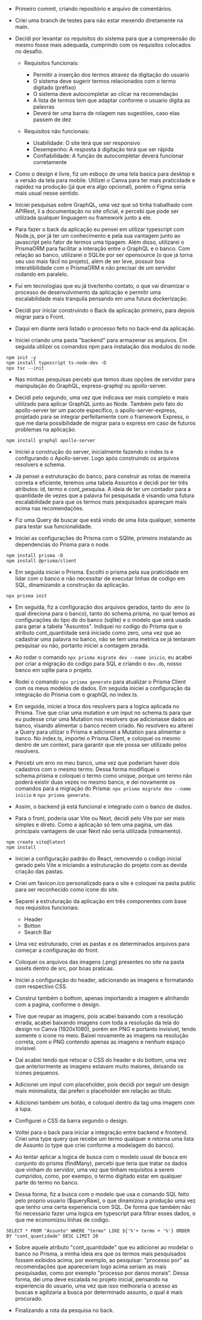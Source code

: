 - Primeiro commit, criando repositório e arquivo de comentários.

- Criei uma branch de testes para não estar mexendo diretamente na main.

- Decidi  por levantar os requisitos do sistema para que a compreensão do mesmo fosse mais adequada, cumprindo com os requisitos colocados no desafio.

    - Requisitos funcionais: 
        - Permitir a inserção dos termos atravez da digitação do usuario
        - O sistema deve sugerir termos relacionados com o termo digitado (préfixo) 
        - O sistema deve autocompletar ao clicar na recomendação
        - A lista de termos tem que adaptar conforme o usuario digita as palavras
        - Deverá ter uma barra de rolagem nas sugestões, caso elas passem de dez
    
    - Requisitos não funcionais:
        - Usabilidade: O site terá que ser responsivo
        - Desempenho: A resposta à digitação terá que ser rápida
        - Confiabilidade: A função de autocompletar deverá funcionar corretamente

- Como o design é livre, fiz um esboço de uma tela basica para desktop e a versão da tela para mobile. Utilizei o Canva para ter mais praticidade e rapidez na produção (já que era algo opcional), porém o Figma seria mais usual nesse sentido.

- Iniciei pesquisas sobre GraphQL, uma vez que só tinha trabalhado com APIRest, li a documentação no site oficial, e percebi que pode ser utilizada qualquer linguagem ou framework junto a ele.

- Para fazer o back da aplicação eu pensei em utilizar typescript com Node.js, por já ter um conhecimento e pela sua vantagem junto ao javascript pelo fator de termos uma tipagem. Além disso, utilizarei o PrismaORM para facilitar a interação entre o GraphQL e o banco. Com relação ao banco, utilizarei o SQLite por ser opensource (o que já torna seu uso mais fácil no projeto), além de ser leve, possuir boa interatibilidade com o PrismaORM e não precisar de um servidor rodando em paralelo.

- Fui em tecnologias que eu já tive/tenho contato, o que vai dinamizar o processo de desenvolvimento da aplicação e permitir uma escalabilidade mais tranquila pensando em uma futura dockerização.

- Decidi por iniciar construindo o Back da aplicação primeiro, para depois migrar para o Front.


- Daqui em diante será listado o processo feito no back-end da aplicação.

- Iniciei criando uma pasta "backend" para armazenar os arquivos. Em seguida utilizei os comandos npm para instalação dos modulos do node.

```
npm init -y
npm install typescript ts-node-dev -D
npx tsc --init
```

- Nas minhas pesquisas percebi que temos duas opções de servidor para manipulação do GraphQL, express-graphql ou apollo-server.

- Decidi pelo segundo, uma vez que indicava ser mais completo e mais utilizado para aplicar GraphQL junto ao Node. Também pelo fato do apollo-server ter um pacote específico, o apollo-server-express, projetado para se integrar perfeitamente com o framework Express, o que me daria possibilidade de migrar para o express em caso de futuros problemas na aplicação.

```
npm install graphql apollo-server
```

- Iniciei a construção do server, inicialmente fazendo o index.ts e configurando o Apollo-server. Logo após construindo os arquivos resolvers e schema.

- Já pensei a estruturação do banco, para construir as rotas de maneira correta e eficiente, teremos uma tabela Assuntos e decidi por ter três atributos: id, termo e cont_pesquisa. A ideia de ter um contador para a quantidade de vezes que a palavra foi pesquisada é visando uma futura escalabilidade para que os termos mais pesquisados apareçam mais acima nas recomendações.

- Fiz uma Query de buscar que está vindo de uma lista qualquer, somente para testar sua funcionalidade.

- Iniciei as configurações do Prisma com o SQlite, primeiro instalando as dependencias do Prisma para o node.

```
npm install prisma -D
npm install @prisma/client
```

- Em seguida iniciei o Prisma. Escolhi o prisma pela sua praticidade em lidar com o banco e não necessitar de executar linhas de codigo em  SQL, dinamizando a construção da aplicação.

```
npx prisma init
```

- Em seguida, fiz a configuração dos arquivos gerados, tanto do .env (o qual direciona para o banco), tanto do schema.prisma, no qual temos as configurações do tipo do do banco (sqlite) e o modelo que será usado para gerar a tabela "Assuntos". Indiquei no codigo do Prisma que o atributo cont_quantidade será iniciado como zero, uma vez que ao cadastrar uma palavra no banco, não se tem uma metrica se já tentaram pesquisar ou não, portanto iniciei a contagem zerada.

- Ao rodar o comando ```npx prisma migrate dev --name inicio```, eu acabei por criar a migração do codigo para SQL e criando o ```dev.db```, nosso banco em sqlite para o projeto.

- Rodei o comando ```npx prisma generate``` para atualizar o Prisma Client com os meus modelos de dados. Em seguida iniciei a configuração da integração do Prisma com o graphQL no index.ts.

- Em seguida, iniciei a troca dos resolvers para a logica aplicada no Prisma. Tive que criar uma mutation e um input no schema.ts para que eu pudesse criar uma Mutation nos resolvers que adicionasse dados ao banco, visando alimentar o banco recem criado. No resolvers eu alterei a Query para utilzar o Prisma e adicionei a Mutation para alimentar o banco. No index.ts, importei o Prisma Client, e coloquei os mesmo dentro de um context, para garantir que ele possa ser utilizado pelos resolvers.

- Percebi um erro no meu banco, uma vez que poderiam haver dois cadastros com o mesmo termo. Dessa forma modifiquei o schema.prisma e coloquei o termo como unique, porque um termo não poderá existir duas vezes no mesmo banco, e dei novamente os comandos para a migração do Prisma: ```npx prisma migrate dev --name inicio``` e ```npx prisma generate```.

- Assim, o backend já está funcional e integrado com o banco de dados.

- Para o front, poderia usar Vite ou Next, decidi pelo Vite por ser mais simples e direto. Como a aplicação só tem uma pagina, um das principais vantagens de usar Next não seria utilizada (roteamento).

```
npm create vite@latest
npm install
```

- Iniciei a configuração padrão do React, removendo o codigo inicial gerado pelo Vite e iniciando a estruturação do projeto com as devida criação das pastas.

- Criei um favicon.ico personalizado para o site e coloquei na pasta public para ser reconhecido como icone do site.

- Separei a estruturação da aplicação em três componentes com base nos requisitos funcionais:

    - Header
    - Botton
    - Search Bar

- Uma vez estruturado, criei as pastas e os determinados arquivos para começar a configuração do front.

- Coloquei os arquivos das imagens (.png) presentes no site na pasta assets dentro de src, por boas praticas.

- Iniciei a configuração do header, adicionando as imagens e formatando com respectivo CSS.

- Construi também o bottom, apenas importando a imagem e alinhando com a pagina, conforme o design.

- Tive que reupar as imagens, pois acabei baixando com a resolução errada, acabei baixando imagens com toda a resolução da tela do design no Canva (1920x1080), porém em PNG e portanto invisivel, tendo somente o icone no meio. Baixei novamente as imagens na resolução correta, com o PNG contendo apenas as imagens e nenhum espaço invisivel.

- Daí acabei tendo que retocar o CSS do header e do bottom, uma vez que anteriormente as imagens estavam muito maiores, deixando os icones pequenos.

- Adicionei um input com placeholder, pois decidi por seguir um design mais minimalista, daí preferi o placeholder em relação ao titulo.

- Adicionei também um botão, e coloquei dentro da tag uma imagem com a lupa.

- Configurei o CSS da barra segundo o design.

- Voltei para o back para iniciar a integração entre backend e frontend. Criei uma type query que recebe um termo qualquer e retorna uma lista de Assunto (o type que criei conforme a modelagem do banco).

- Ao tentar aplicar a logica de busca com o modelo usual de busca em conjunto do prisma (findMany), percebi que teria que tratar os dados que vinham do servidor, uma vez que tinham requisitos a serem cumpridos, como, por exempo, o termo digitado estar em qualquer parte do termo no banco.

- Dessa forma, fiz a busca com o modelo que usa o comando SQL feito pelo proprio usuario ($queryRaw), o que dinamizou a produção uma vez que tenho uma certa experiencia com SQL. De forma que também não foi necessario fazer uma logica em typescript para filtrar esses dados, o que me economizou linhas de codigo.

```
SELECT * FROM "Assunto" WHERE "termo" LIKE ${'%'+ termo + '%'} ORDER BY "cont_quantidade" DESC LIMIT 20
```

- Sobre aquele atributo "cont_quantidade" que eu adicionei ao modelar o banco no Prisma, a minha ideia era que os termos mais pesquisados fossem exibidos acima, por exemplo, ao pesquisar: "processo por" as recomendações que apareceriam logo acima seriam as mais pesquisadas, como por exemplo "processo por danos morais". Dessa forma, dei uma deve escalada no projeto inicial, pensando na experiencia do usuario, uma vez que isso melhoraria o acesso as buscas e agilizaria a busca por determinado assunto, o qual é mais procurado.

- Finalizando a rota da pesquisa no back.